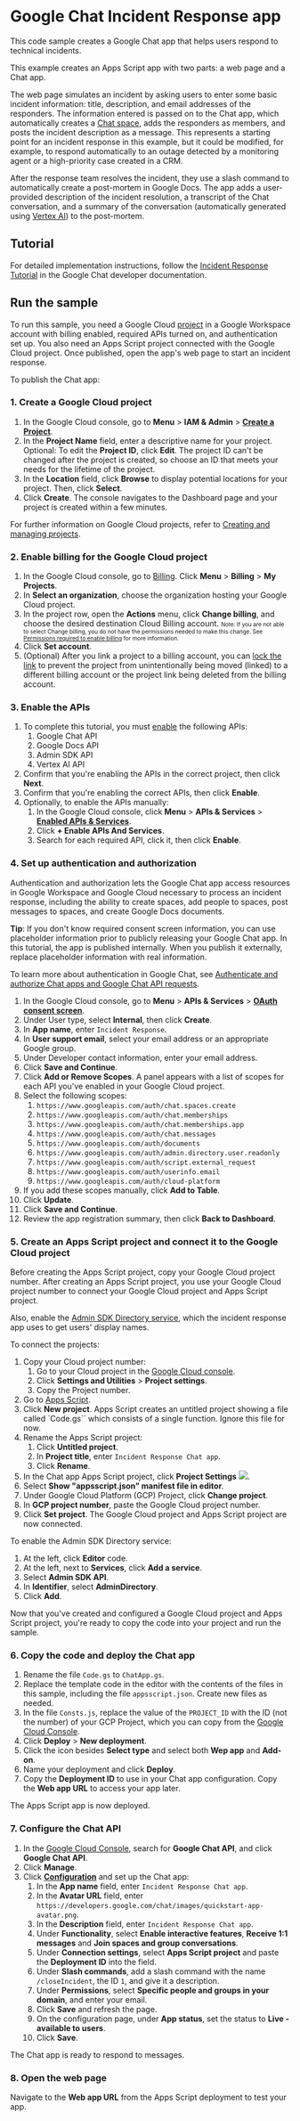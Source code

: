 # Google Chat Incident Response app

This code sample creates a Google Chat app that helps users respond to technical
incidents.

This example creates an Apps Script app with two parts: a web page and a Chat app.

The web page simulates an incident by asking users to enter some basic incident
information: title, description, and email addresses of the responders.
The information entered is passed on to the Chat app, which automatically creates
a [Chat space](https://developers.google.com/chat/api/reference/rest/v1/spaces),
adds the responders as members, and posts the incident description as a message.
This represents a starting point for an incident response in this example,
but it could be modified, for example, to respond automatically to an outage
detected by a monitoring agent or a high-priority case created in a CRM.

After the response team resolves the incident, they use a slash command to
automatically create a post-mortem in Google Docs.
The app adds a user-provided description of the incident resolution, a transcript
of the Chat conversation, and a summary of the conversation (automatically
generated using [Vertex AI](https://cloud.google.com/vertex-ai)) to the post-mortem.

## Tutorial

For detailed implementation instructions, follow the
[Incident Response Tutorial](https://developers.google.com/chat/tutorial-incident-response)
in the Google Chat developer documentation.

## Run the sample

To run this sample, you need a Google Cloud
[project](https://cloud.google.com/resource-manager/docs/cloud-platform-resource-hierarchy#projects)
in a Google Workspace account with billing enabled, required APIs turned on, and
authentication set up. You also need an Apps Script project connected with the
Google Cloud project. Once published, open the app's web page to start an
incident response.

To publish the Chat app:

### 1. Create a Google Cloud project

1. In the Google Cloud console, go to **Menu** > **IAM & Admin** >
   [**Create a Project**](https://console.cloud.google.com/projectcreate).
1. In the **Project Name** field, enter a descriptive name for your project.
   Optional: To edit the **Project ID**, click **Edit**. The project ID can't
   be changed after the project is created, so choose an ID that meets your
   needs for the lifetime of the project.
1. In the **Location** field, click **Browse** to display potential locations
   for your project. Then, click **Select**.
1. Click **Create**. The console navigates to the Dashboard page and your
   project is created within a few minutes.

For further information on Google Cloud projects, refer to [Creating and managing
projects](https://cloud.google.com/resource-manager/docs/creating-managing-projects).

### 2. Enable billing for the Google Cloud project

1. In the Google Cloud console, go to [Billing](https://console.cloud.google.com/billing/projects).
   Click **Menu** > **Billing** > **My Projects**.
1. In **Select an organization**, choose the organization hosting your Google
   Cloud project.
1. In the project row, open the **Actions** menu, click **Change billing**,
   and choose the desired destination Cloud Billing account.
   <font size="1">Note: If you are not able to select Change billing, you do
   not have the permissions needed to make this change. See [Permissions
   required to enable billing](https://cloud.google.com/billing/docs/how-to/modify-project#required-permissions-enable)
   for more information.</font>
1. Click **Set account**.
1. (Optional) After you link a project to a billing account, you can [lock
   the link](https://cloud.google.com/billing/docs/how-to/secure-project-billing-account-link)
   to prevent the project from unintentionally being moved (linked) to a different
   billing account or the project link being deleted from the billing account.

### 3. Enable the APIs

1. To complete this tutorial, you must
[enable](https://console.cloud.google.com/flows/enableapi?apiid=chat.googleapis.com,%20docs.googleapis.com,%20admin.googleapis.com,%20aiplatform.googleapis.com)
the following APIs:
   1. Google Chat API
   1. Google Docs API
   1. Admin SDK API
   1. Vertex AI API
1. Confirm that you're enabling the APIs in the correct project, then click **Next**.
1. Confirm that you're enabling the correct APIs, then click **Enable**.
1. Optionally, to enable the APIs manually:
   1. In the Google Cloud console, click **Menu** > **APIs & Services** >
      [**Enabled APIs & Services**](https://console.cloud.google.com/apis/dashboard).
   1. Click **+ Enable APIs And Services**.
   1. Search for each required API, click it, then click **Enable**.

### 4. Set up authentication and authorization

Authentication and authorization lets the Google Chat app access resources in
Google Workspace and Google Cloud necessary to process an incident response,
including the ability to create spaces, add people to spaces, post messages to
spaces, and create Google Docs documents.

**Tip**: If you don't know required consent screen information, you can use
placeholder information prior to publicly releasing your Google Chat app. In this
tutorial, the app is published internally. When you publish it externally,
replace placeholder information with real information.

To learn more about authentication in Google Chat, see [Authenticate and authorize
Chat apps and Google Chat API requests](https://developers.devsite.corp.google.com/chat/api/guides/auth).

1. In the Google Cloud console, go to **Menu** > **APIs & Services** >
   [**OAuth consent screen**](https://console.cloud.google.com/apis/credentials/consent).
1. Under User type, select **Internal**, then click **Create**.
1. In **App name**, enter `Incident Response`.
1. In **User support email**, select your email address or an appropriate Google group.
1. Under Developer contact information, enter your email address.
1. Click **Save and Continue**.
1. Click **Add or Remove Scopes**. A panel appears with a list of scopes for each
   API you've enabled in your Google Cloud project.
1. Select the following scopes:
   1. `https://www.googleapis.com/auth/chat.spaces.create`
   1. `https://www.googleapis.com/auth/chat.memberships`
   1. `https://www.googleapis.com/auth/chat.memberships.app`
   1. `https://www.googleapis.com/auth/chat.messages`
   1. `https://www.googleapis.com/auth/documents`
   1. `https://www.googleapis.com/auth/admin.directory.user.readonly`
   1. `https://www.googleapis.com/auth/script.external_request`
   1. `https://www.googleapis.com/auth/userinfo.email`
   1. `https://www.googleapis.com/auth/cloud-platform`
1. If you add these scopes manually, click **Add to Table**.
1. Click **Update**.
1. Click **Save and Continue**.
1. Review the app registration summary, then click **Back to Dashboard**.

### 5. Create an Apps Script project and connect it to the Google Cloud project

Before creating the Apps Script project, copy your Google Cloud project number.
After creating an Apps Script project, you use your Google Cloud project number
to connect your Google Cloud project and Apps Script project.

Also, enable the [Admin SDK Directory service](https://developers.google.com/apps-script/advanced/admin-sdk-directory),
which the incident response app uses to get users' display names.

To connect the projects:

1. Copy your Cloud project number:
   1. Go to your Cloud project in the [Google Cloud console](https://console.cloud.google.com/).
   1. Click **Settings and Utilities** > **Project settings**.
   1. Copy the Project number.
1. Go to [Apps Script](https://script.google.com/).
1. Click **New project**. Apps Script creates an untitled project showing a file
   called `Code.gs`` which consists of a single function. Ignore this file for now.
1. Rename the Apps Script project:
   1. Click **Untitled project**.
   1. In **Project title**, enter `Incident Response Chat app`.
   1. Click **Rename**.
1. In the Chat app Apps Script project, click **Project Settings**
   ![](https://fonts.gstatic.com/s/i/short-term/release/googlesymbols/settings/default/24px.svg).
1. Select **Show "appsscript.json" manifest file in editor**.
1. Under Google Cloud Platform (GCP) Project, click **Change project**.
1. In **GCP project number**, paste the Google Cloud project number.
1. Click **Set project**. The Google Cloud project and Apps Script project are now connected.

To enable the Admin SDK Directory service:

1. At the left, click **Editor** code.
1. At the left, next to **Services**, click **Add a service**.
1. Select **Admin SDK API**.
1. In **Identifier**, select **AdminDirectory**.
1. Click **Add**.

Now that you've created and configured a Google Cloud project and Apps Script project,
you're ready to copy the code into your project and run the sample.

### 6. Copy the code and deploy the Chat app

1. Rename the file `Code.gs` to `ChatApp.gs`.
1. Replace the template code in the editor with the contents of the files in this sample,
   including the file `appsscript.json`. Create new files as needed.
1. In the file `Consts.js`, replace the value of the `PROJECT_ID` with the ID
   (not the number) of your GCP Project, which you can copy from the
   [Google Cloud Console](https://console.cloud.google.com/).
1. Click **Deploy** > **New deployment**.
1. Click the icon besides **Select type** and select both **Wep app** and **Add-on**.
1. Name your deployment and click **Deploy**.
1. Copy the **Deployment ID** to use in your Chat app configuration.
   Copy the **Web app URL** to access your app later.

The Apps Script app is now deployed.

### 7. Configure the Chat API

1. In the [Google Cloud Console](https://console.cloud.google.com/), search for
   **Google Chat API**, and click **Google Chat API**.
1. Click **Manage**.
1. Click [**Configuration**](https://console.cloud.google.com/apis/api/chat.googleapis.com/hangouts-chat)
   and set up the Chat app:
   1. In the **App name** field, enter `Incident Response Chat app`.
   1. In the **Avatar URL** field, enter `https://developers.google.com/chat/images/quickstart-app-avatar.png`.
   1. In the **Description** field, enter `Incident Response Chat app`.
   1. Under **Functionality**, select **Enable interactive features**,
      **Receive 1:1 messages** and **Join spaces and group conversations**.
   1. Under **Connection settings**, select **Apps Script project** and paste
      the **Deployment ID** into the field.
   1. Under **Slash commands**, add a slash command with the name `/closeIncident`,
      the ID `1`, and give it a description.
   1. Under **Permissions**, select **Specific people and groups in your domain**,
      and enter your email.
   1. Click **Save** and refresh the page.
   1. On the configuration page, under **App status**, set the status to
      **Live - available to users**.
   1. Click **Save**.

The Chat app is ready to respond to messages.

### 8. Open the web page

Navigate to the **Web app URL** from the Apps Script deployment to test your app.
